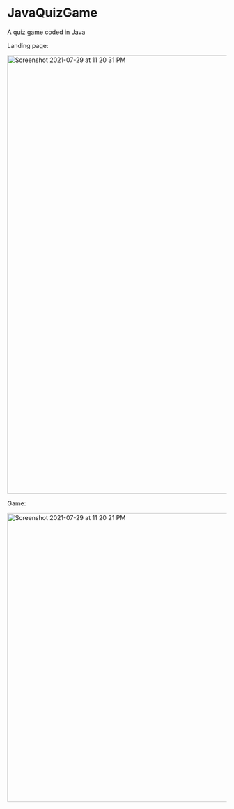 # JavaQuizGame
A quiz game coded in Java 

Landing page:

<img width="1007" alt="Screenshot 2021-07-29 at 11 20 31 PM" src="https://user-images.githubusercontent.com/57830101/127541229-63319d81-9929-4fa0-a629-a88c6457c191.png">

Game:

<img width="664" alt="Screenshot 2021-07-29 at 11 20 21 PM" src="https://user-images.githubusercontent.com/57830101/127541409-00b0f139-f2ac-4934-8e4a-9dae5939f4d3.png">
